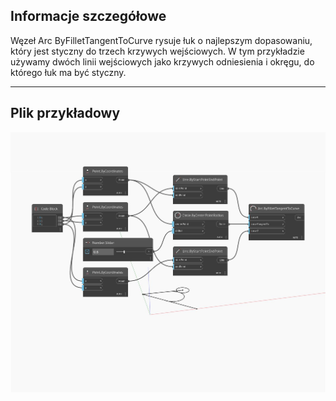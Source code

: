 ## Informacje szczegółowe
Węzeł Arc ByFilletTangentToCurve rysuje łuk o najlepszym dopasowaniu, który jest styczny do trzech krzywych wejściowych. W tym przykładzie używamy dwóch linii wejściowych jako krzywych odniesienia i okręgu, do którego łuk ma być styczny.
___
## Plik przykładowy

![ByFilletTangentToCurve](./Autodesk.DesignScript.Geometry.Arc.ByFilletTangentToCurve_img.jpg)

